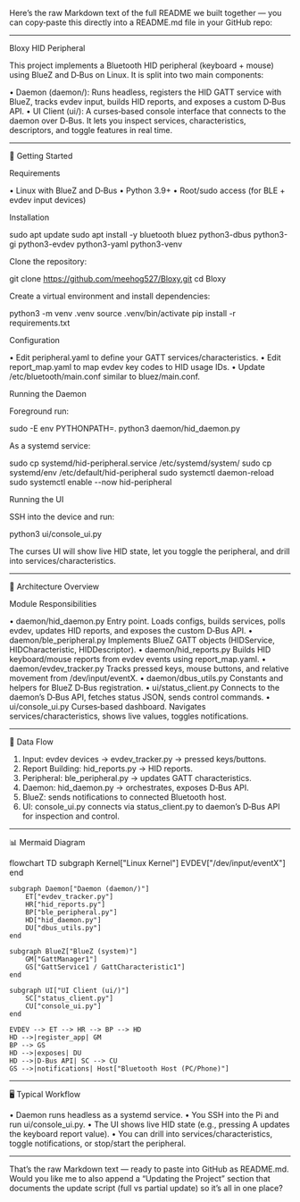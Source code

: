 Here’s the raw Markdown text of the full README we built together — you can copy‑paste this directly into a README.md file in your GitHub repo:

---

Bloxy HID Peripheral

This project implements a Bluetooth HID peripheral (keyboard + mouse) using BlueZ and D‑Bus on Linux.
It is split into two main components:

• Daemon (daemon/): Runs headless, registers the HID GATT service with BlueZ, tracks evdev input, builds HID reports, and exposes a custom D‑Bus API.
• UI Client (ui/): A curses‑based console interface that connects to the daemon over D‑Bus. It lets you inspect services, characteristics, descriptors, and toggle features in real time.


---

🚀 Getting Started

Requirements

• Linux with BlueZ and D‑Bus
• Python 3.9+
• Root/sudo access (for BLE + evdev input devices)


Installation

sudo apt update
sudo apt install -y bluetooth bluez python3-dbus python3-gi python3-evdev python3-yaml python3-venv


Clone the repository:

git clone https://github.com/meehog527/Bloxy.git
cd Bloxy


Create a virtual environment and install dependencies:

python3 -m venv .venv
source .venv/bin/activate
pip install -r requirements.txt


Configuration

• Edit peripheral.yaml to define your GATT services/characteristics.
• Edit report_map.yaml to map evdev key codes to HID usage IDs.
• Update /etc/bluetooth/main.conf similar to bluez/main.conf.


Running the Daemon

Foreground run:

sudo -E env PYTHONPATH=. python3 daemon/hid_daemon.py


As a systemd service:

sudo cp systemd/hid-peripheral.service /etc/systemd/system/
sudo cp systemd/env /etc/default/hid-peripheral
sudo systemctl daemon-reload
sudo systemctl enable --now hid-peripheral


Running the UI

SSH into the device and run:

python3 ui/console_ui.py


The curses UI will show live HID state, let you toggle the peripheral, and drill into services/characteristics.

---

🧩 Architecture Overview

Module Responsibilities

• daemon/hid_daemon.py
Entry point. Loads configs, builds services, polls evdev, updates HID reports, and exposes the custom D‑Bus API.
• daemon/ble_peripheral.py
Implements BlueZ GATT objects (HIDService, HIDCharacteristic, HIDDescriptor).
• daemon/hid_reports.py
Builds HID keyboard/mouse reports from evdev events using report_map.yaml.
• daemon/evdev_tracker.py
Tracks pressed keys, mouse buttons, and relative movement from /dev/input/eventX.
• daemon/dbus_utils.py
Constants and helpers for BlueZ D‑Bus registration.
• ui/status_client.py
Connects to the daemon’s D‑Bus API, fetches status JSON, sends control commands.
• ui/console_ui.py
Curses‑based dashboard. Navigates services/characteristics, shows live values, toggles notifications.


---

🔄 Data Flow

1. Input: evdev devices → evdev_tracker.py → pressed keys/buttons.
2. Report Building: hid_reports.py → HID reports.
3. Peripheral: ble_peripheral.py → updates GATT characteristics.
4. Daemon: hid_daemon.py → orchestrates, exposes D‑Bus API.
5. BlueZ: sends notifications to connected Bluetooth host.
6. UI: console_ui.py connects via status_client.py to daemon’s D‑Bus API for inspection and control.


---

📊 Mermaid Diagram

flowchart TD
    subgraph Kernel["Linux Kernel"]
        EVDEV["/dev/input/eventX"]
    end

    subgraph Daemon["Daemon (daemon/)"]
        ET["evdev_tracker.py"]
        HR["hid_reports.py"]
        BP["ble_peripheral.py"]
        HD["hid_daemon.py"]
        DU["dbus_utils.py"]
    end

    subgraph BlueZ["BlueZ (system)"]
        GM["GattManager1"]
        GS["GattService1 / GattCharacteristic1"]
    end

    subgraph UI["UI Client (ui/)"]
        SC["status_client.py"]
        CU["console_ui.py"]
    end

    EVDEV --> ET --> HR --> BP --> HD
    HD -->|register_app| GM
    BP --> GS
    HD -->|exposes| DU
    HD -->|D-Bus API| SC --> CU
    GS -->|notifications| Host["Bluetooth Host (PC/Phone)"]


---

🖥️ Typical Workflow

• Daemon runs headless as a systemd service.
• You SSH into the Pi and run ui/console_ui.py.
• The UI shows live HID state (e.g., pressing A updates the keyboard report value).
• You can drill into services/characteristics, toggle notifications, or stop/start the peripheral.


---

That’s the raw Markdown text — ready to paste into GitHub as README.md. Would you like me to also append a “Updating the Project” section that documents the update script (full vs partial update) so it’s all in one place?